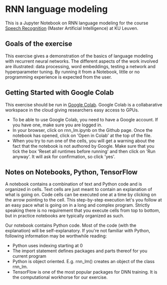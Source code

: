 # RNN language modeling

This is a Jupyter Notebook on RNN language modeling for the course [Speech Recognition](https://onderwijsaanbod.kuleuven.be/syllabi/e/H02A6AE.htm#activetab=doelstellingen_idp33776) (Master Artificial Intelligence) at KU Leuven.

## Goals of the exercise

This exercise gives a demonstration of the basics of language modeling with recurrent neural networks.
The different aspects of the work involved are illustrated: data processing, word embeddings, testing a network and hyperparameter tuning. By running it from a Notebook, little or no programming experience is expected from the user.

## Getting Started with Google Colab

This exercise should be run in [Google Colab](https://colab.research.google.com/). Google Colab is a collabarative workspace in the cloud giving researchers easy access to GPUs.

* To be able to use Google Colab, you need to have a Google account. If you have one, make sure you are logged in. 
* In your browser, click on rnn_lm.ipynb on the Github page. Once the notebook has opened, click on 'Open in Colab' at the top of the file.
* When you try to run one of the cells, you will get a warning about the fact that the notebook is not authored by Google. Make sure that you tick the box 'Reset all runtimes before running' and then click on 'Run anyway'. It will ask for confirmation, so click 'yes'.

## Notes on Notebooks, Python, TensorFlow

A notebook contains a combination of text and Python code and is organized in cells. Text cells are just meant to contain an explanation of what is going on. Code cells can be executed one at a time by clicking on the arrow pointing to the cell. This step-by-step execution let's you follow at an easy pace what is going on in a long and complex program. Strictly speaking there is no requirement that you execute cells from top to bottom, but in practice notebooks are typically organized as such.

Our notebook contains Python code. Most of the code (with the explanation) will be self-explanatory. If you're not familiar with Python, following information may be worthwhile reading:

* Python uses indexing starting at 0
* The import statement defines packages and parts thereof for you current program
* Python is object oriented. E.g. rnn_lm() creates an object of the class rnn_lm.
* TensorFlow is one of the most popular packages for DNN training. It is the computational workhorse for our exercise.

